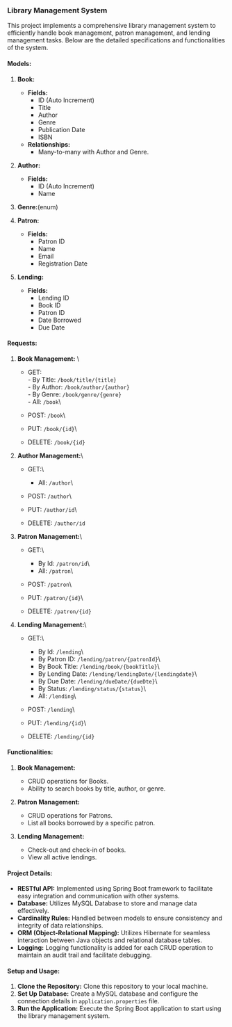 ### Library Management System

This project implements a comprehensive library management system to efficiently handle book management, patron management, and lending management tasks. Below are the detailed specifications and functionalities of the system.

#### Models:

1. **Book:**
   - **Fields:**
      - ID (Auto Increment)
      - Title
      - Author
      - Genre
      - Publication Date
      - ISBN
   - **Relationships:**
      - Many-to-many with Author and Genre.

2. **Author:**
   - **Fields:**
      - ID (Auto Increment)
      - Name

3. **Genre:**(enum)
   

4. **Patron:**
   - **Fields:**
      - Patron ID
      - Name
      - Email
      - Registration Date

5. **Lending:**
   - **Fields:**
      - Lending ID
      - Book ID
      - Patron ID
      - Date Borrowed
      - Due Date
#### Requests:

1. **Book Management:** \
   - GET:\
         - By Title: `/book/title/{title}`\
         - By Author: `/book/author/{author}`\
         - By Genre: `/book/genre/{genre}`\
         - All: `/book`\
   
   - POST: `/book`\
   
   - PUT: `/book/{id}`\
   
   - DELETE: `/book/{id}`
   
2. **Author Management:**\
   - GET:\
      - All: `/author`\
   
   - POST: `/author`\
   
   - PUT: `/author/id`\
   
   - DELETE: `/author/id`
   
4. **Patron Management:**\
   - GET:\
      - By Id: `/patron/id`\
      - All: `/patron`\
   
   - POST: `/patron`\
   
   - PUT: `/patron/{id}`\
   
   - DELETE: `/patron/{id}`
   
6. **Lending Management:**\
   - GET:\
      - By Id: `/lending`\
      - By Patron ID: `/lending/patron/{patronId}`\
      - By Book Title: `/lending/book/{bookTitle}`\
      - By Lending Date: `/lending/lendingDate/{lendingdate}`\
      - By Due Date: `/lending/dueDate/{dueDte}`\
      - By Status: `/lending/status/{status}`\
      - All: `/lending`\
   
   - POST: `/lending`\
   
   - PUT: `/lending/{id}`\

   - DELETE: `/lending/{id}`

#### Functionalities:

1. **Book Management:**
   - CRUD operations for Books.
   - Ability to search books by title, author, or genre.

2. **Patron Management:**
   - CRUD operations for Patrons.
   - List all books borrowed by a specific patron.

3. **Lending Management:**
   - Check-out and check-in of books.
   - View all active lendings.

#### Project Details:

- **RESTful API:** Implemented using Spring Boot framework to facilitate easy integration and communication with other systems.
- **Database:** Utilizes MySQL Database to store and manage data effectively.
- **Cardinality Rules:** Handled between models to ensure consistency and integrity of data relationships.
- **ORM (Object-Relational Mapping):** Utilizes Hibernate for seamless interaction between Java objects and relational database tables.
- **Logging:** Logging functionality is added for each CRUD operation to maintain an audit trail and facilitate debugging.

#### Setup and Usage:

1. **Clone the Repository:** Clone this repository to your local machine.
2. **Set Up Database:** Create a MySQL database and configure the connection details in `application.properties` file.
3. **Run the Application:** Execute the Spring Boot application to start using the library management system.
